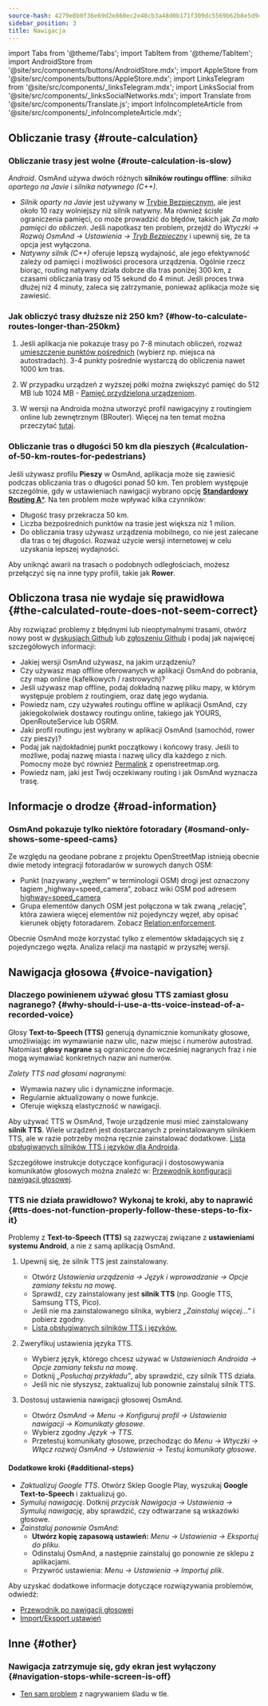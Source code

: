 ```yaml
---
source-hash: 4279e8b0f36e69d2e860ec2e48cb3a48d0b171f309dc5569b62b8e5d94ae87fa
sidebar_position: 3
title: Nawigacja
---
```

import Tabs from '@theme/Tabs';
import TabItem from '@theme/TabItem';
import AndroidStore from '@site/src/components/buttons/AndroidStore.mdx';
import AppleStore from '@site/src/components/buttons/AppleStore.mdx';
import LinksTelegram from '@site/src/components/_linksTelegram.mdx';
import LinksSocial from '@site/src/components/_linksSocialNetworks.mdx';
import Translate from '@site/src/components/Translate.js';
import InfoIncompleteArticle from '@site/src/components/_infoIncompleteArticle.mdx';



## Obliczanie trasy {#route-calculation}

### Obliczanie trasy jest wolne {#route-calculation-is-slow}

*Android*. OsmAnd używa dwóch różnych **silników routingu offline**: *silnika opartego na Javie* i *silnika natywnego (C++)*.

- *Silnik oparty na Javie* jest używany w [Trybie Bezpiecznym](../plugins/development.md#safe), ale jest około 10 razy wolniejszy niż silnik natywny. Ma również ścisłe ograniczenia pamięci, co może prowadzić do błędów, takich jak *Za mało pamięci do obliczeń*. Jeśli napotkasz ten problem, przejdź do *Wtyczki → Rozwój OsmAnd → Ustawienia →* [*Tryb Bezpieczny*](../plugins/development.md#safe) i upewnij się, że ta opcja jest wyłączona.
- *Natywny silnik (C++)* oferuje lepszą wydajność, ale jego efektywność zależy od pamięci i możliwości procesora urządzenia. Ogólnie rzecz biorąc, routing natywny działa dobrze dla tras poniżej 300 km, z czasami obliczania trasy od 15 sekund do 4 minut. Jeśli proces trwa dłużej niż 4 minuty, zaleca się zatrzymanie, ponieważ aplikacja może się zawiesić.


### Jak obliczyć trasy dłuższe niż 250 km? {#how-to-calculate-routes-longer-than-250km}

1. Jeśli aplikacja nie pokazuje trasy po 7-8 minutach obliczeń, rozważ [umieszczenie punktów pośrednich](../navigation/setup/route-navigation.md#route-recalculation) (wybierz np. miejsca na autostradach). 3-4 punkty pośrednie wystarczą do obliczenia nawet 1000 km tras.

2. W przypadku urządzeń z wyższej półki można zwiększyć pamięć do 512 MB lub 1024 MB - [Pamięć przydzielona urządzeniom](../plugins/development.md#memory-allocated-for-routing).

3. W wersji na Androida można utworzyć profil nawigacyjny z routingiem online lub zewnętrznym (BRouter). Więcej na ten temat można przeczytać [tutaj](../navigation/routing/brouter.md).

### Obliczanie tras o długości 50 km dla pieszych {#calculation-of-50-km-routes-for-pedestrians}

Jeśli używasz profilu **Pieszy** w OsmAnd, aplikacja może się zawiesić podczas obliczania tras o długości ponad 50 km. Ten problem występuje szczególnie, gdy w ustawieniach nawigacji wybrano opcję [**Standardowy Routing A***](../navigation/guidance/navigation-settings.md#development-settings). Na ten problem może wpływać kilka czynników:

- Długość trasy przekracza 50 km.
- Liczba bezpośrednich punktów na trasie jest większa niż 1 milion.
- Do obliczania trasy używasz urządzenia mobilnego, co nie jest zalecane dla tras o tej długości. Rozważ użycie wersji internetowej w celu uzyskania lepszej wydajności.

Aby uniknąć awarii na trasach o podobnych odległościach, możesz przełączyć się na inne typy profili, takie jak **Rower**.


## Obliczona trasa nie wydaje się prawidłowa {#the-calculated-route-does-not-seem-correct}

Aby rozwiązać problemy z błędnymi lub nieoptymalnymi trasami, otwórz nowy post w [dyskusjach Github](https://github.com/osmandapp/OsmAnd/discussions) lub [zgłoszeniu Github](https://github.com/osmandapp/Osmand/issues) i podaj jak najwięcej szczegółowych informacji:

- Jakiej wersji OsmAnd używasz, na jakim urządzeniu?
- Czy używasz map offline oferowanych w aplikacji OsmAnd do pobrania, czy map online (kafelkowych / rastrowych)?
- Jeśli używasz map offline, podaj dokładną nazwę pliku mapy, w którym występuje problem z routingiem, oraz datę jego wydania.
- Powiedz nam, czy używałeś routingu offline w aplikacji OsmAnd, czy jakiegokolwiek dostawcy routingu online, takiego jak YOURS, OpenRouteService lub OSRM.
- Jaki profil routingu jest wybrany w aplikacji OsmAnd (samochód, rower czy pieszy)?
- Podaj jak najdokładniej punkt początkowy i końcowy trasy. Jeśli to możliwe, podaj nazwę miasta i nazwę ulicy dla każdego z nich. Pomocny może być również [Permalink](https://wiki.openstreetmap.org/wiki/Permalink) z openstreetmap.org.
- Powiedz nam, jaki jest Twój oczekiwany routing i jak OsmAnd wyznacza trasę.

## Informacje o drodze {#road-information}

### OsmAnd pokazuje tylko niektóre fotoradary {#osmand-only-shows-some-speed-cams}

Ze względu na geodane pobrane z projektu OpenStreetMap istnieją obecnie dwie metody integracji fotoradarów w surowych danych OSM:

- Punkt (nazywany „węzłem” w terminologii OSM) drogi jest oznaczony tagiem „highway=speed_camera”, zobacz wiki OSM pod adresem [highway=speed_camera](https://wiki.openstreetmap.org/wiki/Tag%3Ahighway%3Dspeed_camera)
- Grupa elementów danych OSM jest połączona w tak zwaną „relację”, która zawiera więcej elementów niż pojedynczy węzeł, aby opisać kierunek objęty fotoradarem. Zobacz [Relation:enforcement](https://wiki.openstreetmap.org/wiki/Relation:enforcement).

Obecnie OsmAnd może korzystać tylko z elementów składających się z pojedynczego węzła. Analiza relacji ma nastąpić w przyszłej wersji.


## Nawigacja głosowa {#voice-navigation}

### Dlaczego powinienem używać głosu TTS zamiast głosu nagranego? {#why-should-i-use-a-tts-voice-instead-of-a-recorded-voice}

Głosy **Text-to-Speech (TTS)** generują dynamicznie komunikaty głosowe, umożliwiając im wymawianie nazw ulic, nazw miejsc i numerów autostrad. Natomiast **głosy nagrane** są ograniczone do wcześniej nagranych fraz i nie mogą wymawiać konkretnych nazw ani numerów.

*Zalety TTS nad głosami nagranymi:*

- Wymawia nazwy ulic i dynamiczne informacje.
- Regularnie aktualizowany o nowe funkcje.
- Oferuje większą elastyczność w nawigacji.

Aby używać TTS w OsmAnd, Twoje urządzenie musi mieć zainstalowany **silnik TTS**. Wiele urządzeń jest dostarczanych z preinstalowanym silnikiem TTS, ale w razie potrzeby można ręcznie zainstalować dodatkowe. [Lista obsługiwanych silników TTS i języków dla Androida](https://accessibleandroid.com/list-of-languages-with-available-tts-engines-on-android/).

Szczegółowe instrukcje dotyczące konfiguracji i dostosowywania komunikatów głosowych można znaleźć w: [Przewodnik konfiguracji nawigacji głosowej](../navigation/guidance/voice-navigation.md).

### TTS nie działa prawidłowo? Wykonaj te kroki, aby to naprawić {#tts-does-not-function-properly-follow-these-steps-to-fix-it}

Problemy z **Text-to-Speech (TTS)** są zazwyczaj związane z **ustawieniami systemu Android**, a nie z samą aplikacją OsmAnd.

1. Upewnij się, że silnik TTS jest zainstalowany.

    - Otwórz *Ustawienia urządzenia → Język i wprowadzanie → Opcje zamiany tekstu na mowę*.
    - Sprawdź, czy zainstalowany jest **silnik TTS** (np. Google TTS, Samsung TTS, Pico).
    - Jeśli nie ma zainstalowanego silnika, wybierz *„Zainstaluj więcej…”* i pobierz zgodny.
    - [Lista obsługiwanych silników TTS i języków.](https://accessibleandroid.com/list-of-languages-with-available-tts-engines-on-android/)

2. Zweryfikuj ustawienia języka TTS.

    - Wybierz język, którego chcesz używać w *Ustawieniach Androida → Opcje zamiany tekstu na mowę*.
    - Dotknij *„Posłuchaj przykładu”*, aby sprawdzić, czy silnik TTS działa.
    - Jeśli nic nie słyszysz, zaktualizuj lub ponownie zainstaluj silnik TTS.

3. Dostosuj ustawienia nawigacji głosowej OsmAnd.

    - Otwórz *OsmAnd → Menu → Konfiguruj profil → Ustawienia nawigacji → Komunikaty głosowe*.
    - Wybierz zgodny *Język → TTS*.
    - Przetestuj komunikaty głosowe, przechodząc do *Menu → Wtyczki → Włącz rozwój OsmAnd → Ustawienia → Testuj komunikaty głosowe*.

#### Dodatkowe kroki {#additional-steps}

- *Zaktualizuj Google TTS*. Otwórz Sklep Google Play, wyszukaj **Google Text-to-Speech** i zaktualizuj go.
- *Symuluj nawigację*. Dotknij *przycisk Nawigacja → Ustawienia → Symuluj nawigację*, aby sprawdzić, czy odtwarzane są wskazówki głosowe.
- *Zainstaluj ponownie OsmAnd*:
   - **Utwórz kopię zapasową ustawień:** *Menu → Ustawienia → Eksportuj do pliku*.
   - Odinstaluj OsmAnd, a następnie zainstaluj go ponownie ze sklepu z aplikacjami.
   - Przywróć ustawienia: *Menu → Ustawienia → Importuj plik*.

Aby uzyskać dodatkowe informacje dotyczące rozwiązywania problemów, odwiedź:

- [Przewodnik po nawigacji głosowej](../navigation/guidance/voice-navigation.md)
- [Import/Eksport ustawień](../personal/import-export.md)


## Inne {#other}

### Nawigacja zatrzymuje się, gdy ekran jest wyłączony {#navigation-stops-while-screen-is-off}

- [Ten sam problem](../troubleshooting/track-recording-issues.md#the-system-may-kill-background-apps-to-save-power) z nagrywaniem śladu w tle.